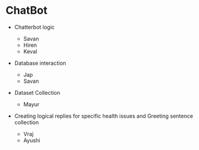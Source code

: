 # ChatBot

- Chatterbot logic
	- Savan 
	- Hiren
	- Keval

- Database interaction
	- Jap
	- Savan

- Dataset Collection
	- Mayur

- Creating logical replies for specific health issues and Greeting sentence collection
	- Vraj
	- Ayushi

